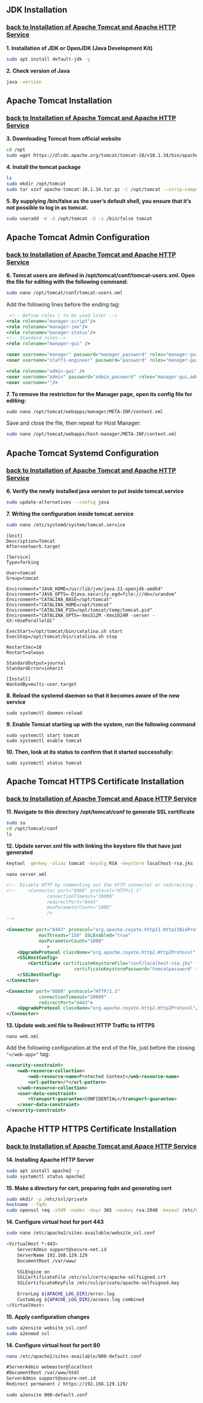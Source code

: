 ## JDK Installation
### [back to Installation of Apache Tomcat and Apache HTTP Service](./1/Installing-ApacheTomcat_and_ApacheHTTP.md#01)
<a id="01"></a>

**1. Installation of JDK or OpenJDK (Java Development Kit)**
~~~bash
sudo apt install default-jdk -y
~~~
**2. Check version of Java**
~~~bash
java -version
~~~

## Apache Tomcat Installation
### [back to Installation of Apache Tomcat and Apache HTTP Service](./1/Installing-ApacheTomcat_and_ApacheHTTP.md#02)
<a id="02"></a>

**3. Downloading Tomcat from official website**
~~~bash
cd /opt
sudo wget https://dlcdn.apache.org/tomcat/tomcat-10/v10.1.34/bin/apache-tomcat-10.1.34.tar.gz
~~~
**4. Install the tomcat package**
~~~bash
ls
sudo mkdir /opt/tomcat
sudo tar xzvf apache-tomcat-10.1.34.tar.gz -C /opt/tomcat --strip-components=1
~~~

**5. By supplying /bin/false as the user’s default shell, you ensure that it’s not possible to log in as tomcat.**
~~~bash
sudo useradd -m -d /opt/tomcat -U -s /bin/false tomcat
~~~

## Apache Tomcat Admin Configuration
### [back to Installation of Apache Tomcat and Apache HTTP Service](./1/Installing-ApacheTomcat_and_ApacheHTTP.md#03)
<a id="03"></a>

**6. Tomcat users are defined in /opt/tomcat/conf/tomcat-users.xml. Open the file for editing with the following command:**
~~~bash
sudo nano /opt/tomcat/conf/tomcat-users.xml
~~~
Add the following lines before the ending tag:
~~~xml
 <!-- Define roles | to be used later -->
<role rolename="manager-script"/>
<role rolename="manager-jmx"/>
<role rolename="manager-status"/>
<!-- Standard roles-->
<role rolename="manager-gui" />

<user username="manager" password="manager_password" roles="manager-gui" />
<user username="staff1-engineer" password="password" roles="manager-gui,admin-gui,manager-script,manager-jmx,manager-status" />

<role rolename="admin-gui" />
<user username="admin" password="admin_password" roles="manager-gui,admin-gui" />
<user username=""/>
~~~

**7. To remove the restriction for the Manager page, open its config file for editing:**
~~~xml
sudo nano /opt/tomcat/webapps/manager/META-INF/context.xml
~~~
Save and close the file, then repeat for Host Manager:
~~~bash
sudo nano /opt/tomcat/webapps/host-manager/META-INF/context.xml
~~~

## Apache Tomcat Systemd Configuration
### [back to Installation of Apache Tomcat and Apache HTTP Service](./1/Installing-ApacheTomcat_and_ApacheHTTP.md#04)
<a id="04"></a>

**6. Verify the newly installed java version to put inside tomcat.service**
~~~bash
sudo update-alternatives --config java
~~~
**7. Writing the configuration inside tomcat.service**
~~~bash
sudo nano /etc/systemd/system/tomcat.service
~~~

~~~
[Unit]
Description=Tomcat
After=network.target

[Service]
Type=forking

User=tomcat
Group=tomcat

Environment="JAVA_HOME=/usr/lib/jvm/java-21-openjdk-amd64"
Environment="JAVA_OPTS=-Djava.security.egd=file:///dev/urandom"
Environment="CATALINA_BASE=/opt/tomcat"
Environment="CATALINA_HOME=/opt/tomcat"
Environment="CATALINA_PID=/opt/tomcat/temp/tomcat.pid"
Environment="CATALINA_OPTS=-Xms512M -Xmx1024M -server -XX:+UseParallelGC"

ExecStart=/opt/tomcat/bin/catalina.sh start
ExecStop=/opt/tomcat/bin/catalina.sh stop

RestartSec=10
Restart=always

StandardOutput=journal
StandardError=inherit

[Install]
WantedBy=multi-user.target
~~~
**8. Reload the systemd daemon so that it becomes aware of the new service**
~~~
sudo systemctl daemon-reload
~~~
**9. Enable Tomcat starting up with the system, run the following command**
~~~
sudo systemctl start tomcat
sudo systemctl enable tomcat
~~~
**10. Then, look at its status to confirm that it started successfully:**
~~~
sudo systemctl status tomcat
~~~

## Apache Tomcat HTTPS Certificate Installation
### [back to Installation of Apache Tomcat and Apace HTTP Service](./1/Installing-ApacheTomcat_and_ApacheHTTP.md#05)
<a id="05"></a>

**11. Navigate to this directory /opt/tomcat/conf to generate SSL certificate**

~~~sh
sudo su
cd /opt/tomcat/conf
ls
~~~
**12. Update server.xml file with linking the keystore file that have just generated**
~~~sh
keytool -genkey -alias tomcat -keyalg RSA -keystore localhost-rsa.jks -storepass tomcatpassword -validity 365
~~~

~~~
nano server.xml
~~~

~~~xml
<!-- Disable HTTP by commenting out the HTTP connector or redirecting it -->
<!--    <Connector port="8080" protocol="HTTP/1.1"
               connectionTimeout="20000"
               redirectPort="8443"
               maxParameterCount="1000"
               />
-->

<Connector port="8443" protocol="org.apache.coyote.http11.Http11NioProtocol"
            maxThreads="150" SSLEnabled="true"
            maxParameterCount="1000"
               >
    <UpgradeProtocol className="org.apache.coyote.http2.Http2Protocol" />
    <SSLHostConfig>
        <Certificate certificateKeystoreFile="conf/localhost-rsa.jks"
                         certificateKeystorePassword="tomcatpassword" type="RSA" />
    </SSLHostConfig>
</Connector>

<Connector port="8080" protocol="HTTP/1.1"
            connectionTimeout="20000"
            redirectPort="8443">
    <UpgradeProtocol className="org.apache.coyote.http2.Http2Protocol"/>
</Connector>
~~~
**13. Update web.xml file to Redirect HTTP Traffic to HTTPS**

~~~
nano web.xml
~~~

Add the following configuration at the end of the file, just before the closing ```"</web-app>"``` tag:

~~~xml
<security-constraint>
    <web-resource-collection>
        <web-resource-name>Protected Context</web-resource-name>
        <url-pattern>/*</url-pattern>
    </web-resource-collection>
    <user-data-constraint>
        <transport-guarantee>CONFIDENTIAL</transport-guarantee>
    </user-data-constraint>
</security-constraint>
~~~


## Apache HTTP HTTPS Certificate Installation
### [back to Installation of Apache Tomcat and Apace HTTP Service](./1/Installing-ApacheTomcat_and_ApacheHTTP.md#06)
<a id="06"></a>

**14. Installing Apache HTTP Server**
~~~bash
sudo apt install apache2 -y
sudo systemctl status apache2
~~~

**15. Make a directory for cert, preparing fqdn and generating cert**
~~~bash
sudo mkdir -p /etc/ssl/private
hostname --fqdn
sudo openssl req -x509 -nodes -days 365 -newkey rsa:2048 -keyout /etc/ssl/private/apache-selfsigned.key -out /etc/ssl/certs/apache-selfsigned.crt
~~~

**14. Configure virtual host for port 443**
~~~bash
sudo nano /etc/apache2/sites-available/website_ssl.conf
~~~
~~~sh
<VirtualHost *:443>
    ServerAdmin support@secure-net.id
    ServerName 192.168.129.129
    DocumentRoot /var/www/

    SSLEngine on
    SSLCertificateFile /etc/ssl/certs/apache-selfsigned.crt
    SSLCertificateKeyFile /etc/ssl/private/apache-selfsigned.key

    ErrorLog ${APACHE_LOG_DIR}/error.log
    CustomLog ${APACHE_LOG_DIR}/access.log combined
</VirtualHost>
~~~

**15.  Apply configuration changes**
~~~bash
sudo a2ensite website_ssl.conf
sudo a2enmod ssl
~~~

**14. Configure virtual host for port 80**
```sh
nano /etc/apache2/sites-available/000-default.conf
```

```xml
#ServerAdmin webmaster@localhost
#DocumentRoot /var/www/html
ServerAdmin support@secure-net.id
Redirect permanent / https://192.168.129.129/
```

```
sudo a2ensite 000-default.conf
```